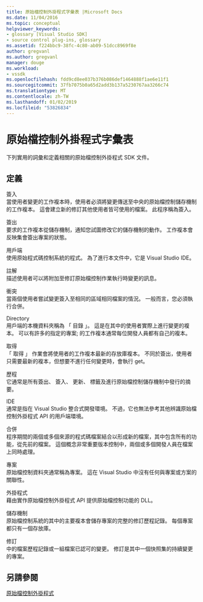 ```yaml
---
title: 原始檔控制外掛程式字彙表 |Microsoft Docs
ms.date: 11/04/2016
ms.topic: conceptual
helpviewer_keywords:
- glossary [Visual Studio SDK]
- source control plug-ins, glossary
ms.assetid: f224bbc9-38fc-4c80-ab09-51dcc8969f8e
author: gregvanl
ms.author: gregvanl
manager: douge
ms.workload:
- vssdk
ms.openlocfilehash: fdd9cd8ee037b376b086def1464888f1ae6e11f1
ms.sourcegitcommit: 37fb7075b0a65d2add3b137a5230767aa3266c74
ms.translationtype: MT
ms.contentlocale: zh-TW
ms.lasthandoff: 01/02/2019
ms.locfileid: "53826834"
---
```

# <a name="source-control-plug-in-glossary"></a>原始檔控制外掛程式字彙表
下列實用的詞彙和定義相關的原始檔控制外掛程式 SDK 文件。  
  
## <a name="definitions"></a>定義  
 簽入  
 當使用者變更的工作複本時，使用者必須將變更傳送至中央的原始檔控制儲存機制的工作複本。 這會建立新的修訂其他使用者皆可使用的檔案。 此程序稱為簽入。  
  
 簽出  
 要求的工作複本從儲存機制，通知您試圖修改它的儲存機制的動作。 工作複本會反映集會簽出專案的狀態。  
  
 用戶端  
 使用原始程式碼控制系統的程式。 為了進行本文件中，它是 Visual Studio IDE。  
  
 註解  
 描述使用者可以將附加至修訂原始檔控制作業執行時變更的訊息。  
  
 衝突  
 當兩個使用者嘗試變更簽入至相同的區域相同檔案的情況。 一般而言，您必須執行合併。  
  
 Directory  
 用戶端的本機資料夾稱為 「 目錄 」。 這是在其中的使用者實際上進行變更的複本。 可以有許多的指定的專案; 的工作複本通常每位開發人員都有自己的複本。  
  
 取得  
 「 取得 」 作業會將使用者的工作複本最新的存放庫複本。 不同於簽出，使用者只需要最新的複本，但想要不進行任何變更時，會執行 get。  
  
 歷程  
 它通常是所有簽出、 簽入、 更新、 標籤及進行原始檔控制儲存機制中發行的摘要。  
  
 IDE  
 通常是指在 Visual Studio 整合式開發環境。 不過，它也無法參考其他辨識原始檔控制外掛程式 API 的用戶端環境。  
  
 合併  
 程序期間的兩個或多個來源的程式碼檔案結合以形成新的檔案，其中包含所有的功能，從先前的檔案。 這個概念非常重要版本控制中，兩個或多個開發人員在檔案上同時處理。  
  
 專案  
 原始檔控制資料夾通常稱為專案。 這在 Visual Studio 中沒有任何與專案或方案的關聯性。  
  
 外掛程式  
 藉由實作原始檔控制外掛程式 API 提供原始檔控制功能的 DLL。  
  
 儲存機制  
 原始檔控制系統的其中的主要複本會儲存專案的完整的修訂歷程記錄。 每個專案都只有一個存放庫。  
  
 修訂  
 中的檔案歷程記錄或一組檔案已認可的變更。 修訂是其中一個快照集的持續變更的專案。  
  
## <a name="see-also"></a>另請參閱  
 [原始檔控制外掛程式](../extensibility/source-control-plug-ins.md)